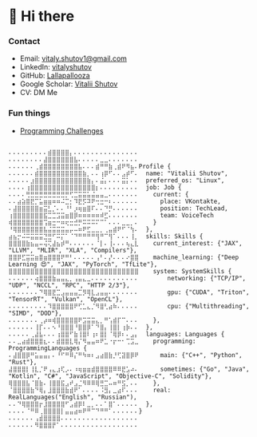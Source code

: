 # 👋 Hi there
### Contact
- Email: [vitaly.shutov1@gmail.com](mailto:vitaly.shutov1@gmail.com)
- LinkedIn: [vitalyshutov](https://www.linkedin.com/in/vitalyshutov)
- GitHub: [Lallapallooza](https://github.com/Lallapallooza)
- Google Scholar: [Vitalii Shutov](https://scholar.google.com/citations?user=P5Gs7HEAAAAJ)
- CV: DM Me

### Fun things
- [Programming Challenges](https://lallapallooza.github.io/challenge/)

<pre lang="rust"><code>
⠄⠄⠄⠄⠄⠄⠄⠄⠄⣾⣿⣿⣿⣿⡄⠄⠄⠄⠄⠄⠄⠄⠄⠄⠄⠄⠄⠄⠄⠄
⠄⠄⠄⠄⠄⠄⠄⠄⣼⣿⣿⣿⣿⣿⣿⣧⠄⠄⠄⠄⠄⣀⣀⠄⠄⠄⠄⠄⠄⠄
⠄⠄⠄⠄⠄⠄⢀⣾⣿⣿⣿⣿⣿⣿⣿⣿⣧⠄⠄⠄⣾⠛⠛⣷⢀⣾⠟⠻⣦⠄Profile {
⠄⠄⠄⠄⠄⠄⣾⣿⣿⣿⣿⣿⣿⣿⣿⣿⣿⣷⡀⠄⠄⢰⡿⠋⠄⠄⣠⡾⠋⠄  name: "Vitalii Shutov",
⠄⠄⠄⠄⠄⣰⣿⣿⣿⣿⣿⣿⣿⣿⣿⣿⣿⣿⣷⡄⠄⣬⡄⠄⠄⠄⣭⡅⠄⠄  preferred_os: "Linux",
⠄⠄⠄⠄⢰⣿⣿⣿⣿⣿⣿⣿⣿⣿⣿⣿⣿⣿⣿⣿⡆⠄⠄⠄⠄⠄⠄⠄⠄⠄  job: Job {
⠄⠄⠄⠄⢛⣛⣛⣛⣛⣛⣛⣛⣛⡛⢋⣉⣭⣭⣥⣬⣤⣤⣀⠄⠄⠄⠄⠄⠄⠄    current: {
⠄⠄⣴⣵⣿⣟⡉⣥⣶⣶⠶⠶⠬⣉⡂⠹⣟⡫⠽⠟⢒⣒⠒⠆⠄⠄⠄⠄⠄⠄      place: VKontakte,
⠄⣼⣿⣿⣿⣿⣿⣶⣭⣃⡈⠄⠄⠘⠃⡰⢶⣶⣿⠏⠄⠄⠙⡛⠄⠄⠄⠄⠄⠄      position: TechLead,
⢰⣿⣿⣿⣿⣿⣿⣿⣯⣉⣉⣩⣭⣶⣿⡿⠶⠶⠶⠶⠶⠾⣋⠄⠄⠄⠄⠄⠄⠄      team: VoiceTech
⢾⣿⣿⣿⣿⣿⣿⣿⢩⣶⣒⠒⠶⢖⣒⣚⡛⠭⠭⠭⠍⠉⠁⠄⠄⠄⣀⣀⡀⠄    }
⠘⢿⣿⣿⣿⣿⣿⣿⣧⣬⣭⣭⣭⣤⡤⠤⠶⠟⣋⣀⣀⡀⢀⣤⣾⠟⠋⠈⢳⠄  },
⣴⣦⡒⠬⠭⣭⣭⣭⣙⣛⠋⠭⡍⠁⠈⠙⠛⠛⠛⠛⢻⠛⠉⢻⠁⠄⠄⠄⢸⡀  skills: Skills {
⣿⣿⣿⣿⣷⣦⣤⠤⢬⢍⣼⣦⡾⠛⠄⠄⠄⠄⠄⠄⠈⡇⠄⢸⠄⠄⠄⢦⣄⣇    current_interest: {"JAX", "LLVM", "MLIR", "XLA", "Compilers"},
⣿⣿⡿⣋⣭⣭⣶⣿⣶⣿⣿⣿⠟⠛⠃⠄⠄⠄⠄⠄⢠⠃⠄⡜⠄⠄⠄⠔⣿⣿    machine_learning: {"Deep Learning 😍", "JAX", "PyTorch", "TfLite"},
⣿⣿⣿⣿⣿⣿⣿⣿⣿⣿⣿⣿⣿⣿⣿⣿⣿⣿⣿⣿⣿⣿⣿⣿⣿⣿⣿⣿⣿⣿    system: SystemSkills {
⠄⠄⠄⠄⠄⠄⢴⣿⣿⣿⣷⣤⣤⣄⡀⢠⣤⣄⣀⠄⠄⠄⠄⠄⠄⠄⠄⠄⠄⠄        networking: {"TCP/IP", "UDP", "NCCL", "RPC", "HTTP 2/3"},
⠄⠄⠄⠄⠄⠄⠄⠙⢿⣿⣟⣉⣠⣤⣤⣤⣉⡻⢿⣇⣠⣤⣤⠄⠄⠄⠄⠄⠄⠄        gpu: {"CUDA", "Triton", "TensorRT", "Vulkan", "OpenCL"},
⠄⠄⠄⠄⠄⠄⠄⠄⠄⠹⣿⣿⣿⣿⣿⠟⢋⣁⣄⡈⠻⣿⢃⣴⠷⠄⠄⠄⠄⠄        cpu: {"Multithreading", "SIMD", "DOD"},
⠄⠄⠄⠄⠄⠄⠄⢀⡴⠶⢾⣿⣿⣿⣿⣿⠟⣩⣭⣭⣄⡀⠛⢡⣾⡏⠉⠄⠄⠄    },
⠄⠄⠄⠄⠄⠄⢸⡏⠄⠄⠢⠘⣿⣿⣿⠘⣿⣿⡿⠁⠙⣿⡄⢸⣿⡇⢰⡷⠄⠄  },
⠄⠄⠄⠄⠄⢀⣼⣧⠄⠄⠄⢰⣿⣿⠋⣷⢸⣿⠇⢰⠆⣿⡇⠈⢿⡿⠆⠄⣠⡄  languages: Languages {
⠄⠄⣀⣴⣾⣿⣿⣿⣆⠄⠄⣾⣿⣿⣇⢿⡌⠻⣤⣤⠶⠟⣁⠐⡖⠒⠂⢉⣩⣀    programming: ProgrammingLanguages {
⠄⣼⣿⣿⡿⠛⣥⣤⣤⡄⠄⠘⠋⠛⠿⡌⠛⠳⠶⠆⣠⣴⣿⣷⡘⢋⣽⣿⡿⠟      main: {"C++", "Python", "Rust"},
⣼⣿⣿⣿⡇⢸⣇⡈⠟⢠⣄⣰⢏⡠⠄⠰⢶⣶⣶⣾⣿⣿⣿⣿⠿⠿⣟⣡⠴⠄      sometimes: {"Go", "Java", "Kotlin", "C#", "JavaScript", "Objective-C", "Solidity"},
⢿⣿⣿⣿⣧⠈⣿⣷⠄⢸⣿⣿⣯⣠⠞⣠⣈⠻⠿⠿⢿⣛⣉⠤⠶⠛⣫⡀⠄⠄    },
⠈⣿⣿⣿⣿⣷⠙⢿⡄⣸⣿⣿⣿⣷⣾⠟⠁⠄⠄⠄⠄⠨⣻⡄⣀⣴⠏⠄⠄⠄    real: RealLanguages("English", "Russian"),
⠄⠄⠙⢿⣿⣿⣿⡖⣸⣿⣿⣿⣿⠋⣠⣾⡿⠇⣀⡀⠄⠄⠁⣿⠁⠄⠄⠄⠄⠄  },
⠄⠄⠄⠄⠈⠛⠿⢀⣿⣿⣿⣿⡇⣤⣤⣴⠶⠟⠛⠉⠙⠛⠛⠁⠄⠄⠄⠄⠄⠄}
⠄⠄⠄⠄⠄⠄⢠⣾⣿⣿⣿⣿⠄⠄⠄⠄⠄⠄⠄⠄⠄⠄⠄⠄⠄⠄⠄⠄⠄⠄  
⠄⠄⠄⠄⠄⠄⠻⣿⣿⣿⡟⠁⠄⠄⠄⠄⠄⠄⠄⠄⠄⠄⠄⠄⠄⠄⠄⠄⠄⠄ 
</code></pre>
